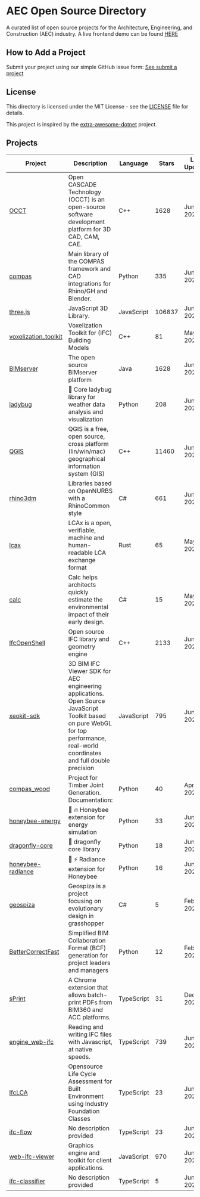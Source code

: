 # AEC Open Source Directory

A curated list of open source projects for the Architecture, Engineering, and Construction (AEC) industry. 
A live frontend demo can be found [HERE](https://directory.opensource.construction/)

## How to Add a Project

Submit your project using our simple GitHub issue form: [See submit a project](/docs/submit-a-project.md)


## License

This directory is licensed under the MIT License - see the [LICENSE](LICENSE) file for details.

This project is inspired by the [extra-awesome-dotnet](https://github.com/ara3d/extra-awesome-dotnet?tab=readme-ov-file) project.


## Projects

| Project | Description | Language | Stars | Last Updated | License |
|---------|-------------|----------|-------|--------------|--------|
| [OCCT](https://github.com/Open-Cascade-SAS/OCCT) | Open CASCADE Technology (OCCT) is an open-source software development platform for 3D CAD, CAM, CAE. | C++ | 1628 | Jun 24, 2025 | LGPL-2.1 |
| [compas](https://github.com/compas-dev/compas) | Main library of the COMPAS framework and CAD integrations for Rhino/GH and Blender. | Python | 335 | Jun 20, 2025 | MIT |
| [three.js](https://github.com/mrdoob/three.js) | JavaScript 3D Library. | JavaScript | 106837 | Jun 24, 2025 | MIT |
| [voxelization_toolkit](https://github.com/IfcOpenShell/voxelization_toolkit) | Voxelization Toolkit for (IFC) Building Models | C++ | 81 | May 20, 2025 | MIT |
| [BIMserver](https://github.com/opensourceBIM/BIMserver) | The open source BIMserver platform | Java | 1628 | Jun 19, 2025 | AGPL-3.0 |
| [ladybug](https://github.com/ladybug-tools/ladybug) | 🐞 Core ladybug library for weather data analysis and visualization | Python | 208 | Jun 19, 2025 | AGPL-3.0 |
| [QGIS](https://github.com/qgis/QGIS) | QGIS is a free, open source, cross platform (lin/win/mac) geographical information system (GIS) | C++ | 11460 | Jun 24, 2025 | GPL-2.0 |
| [rhino3dm](https://github.com/mcneel/rhino3dm) | Libraries based on OpenNURBS with a RhinoCommon style | C# | 661 | Jun 24, 2025 | MIT |
| [lcax](https://github.com/ocni-dtu/lcax) | LCAx is a open, verifiable, machine and human-readable LCA exchange format | Rust | 65 | May 15, 2025 | Apache-2.0 |
| [calc](https://github.com/herzogdemeuron/calc) | Calc helps architects quickly estimate the environmental impact of their early design. | C# | 15 | May 28, 2025 | MIT |
| [IfcOpenShell](https://github.com/ifcopenshell/ifcopenshell) | Open source IFC library and geometry engine | C++ | 2133 | Jun 24, 2025 | LGPL-3.0 |
| [xeokit-sdk](https://github.com/xeokit/xeokit-sdk) | 3D BIM IFC Viewer SDK for AEC engineering applications. Open Source JavaScript Toolkit based on pure WebGL for top performance, real-world coordinates and full double precision | JavaScript | 795 | Jun 22, 2025 | AGPL-3.0 |
| [compas_wood](https://github.com/petrasvestartas/compas_wood) | Project for Timber Joint Generation. Documentation: | Python | 40 | Apr 26, 2025 | MIT |
| [honeybee-energy](https://github.com/ladybug-tools/honeybee-energy) | 🐝 :fire: Honeybee extension for energy simulation | Python | 33 | Jun 24, 2025 | AGPL-3.0 |
| [dragonfly-core](https://github.com/ladybug-tools/dragonfly-core) | :dragon: dragonfly core library | Python | 18 | Jun 24, 2025 | AGPL-3.0 |
| [honeybee-radiance](https://github.com/ladybug-tools/honeybee-radiance) | 🐝 ⚡️ Radiance extension for Honeybee | Python | 16 | Jun 24, 2025 | AGPL-3.0 |
| [geospiza](https://github.com/TheVessen/geospiza) | Geospiza is a project focusing on evolutionary design in grasshopper | C# | 5 | Feb 25, 2025 | MIT |
| [BetterCorrectFast](https://github.com/boydhont/BetterCorrectFast) | Simplified BIM Collaboration Format (BCF) generation for project leaders and managers | Python | 12 | Feb 13, 2025 | MIT |
| [sPrint](https://github.com/PerkinsAndWill-IO/sPrint) | A Chrome extension that allows batch-print PDFs from BIM360 and ACC platforms. | TypeScript | 31 | Dec 19, 2024 | MIT |
| [engine_web-ifc](https://github.com/ThatOpen/engine_web-ifc) | Reading and writing IFC files with Javascript, at native speeds. | TypeScript | 739 | Jun 23, 2025 | MPL-2.0 |
| [IfcLCA](https://github.com/IfcLCA/IfcLCA) | Opensource Life Cycle Assessment for Built Environment using Industry Foundation Classes | TypeScript | 23 | Jun 16, 2025 | AGPL-3.0 |
| [ifc-flow](https://github.com/louistrue/ifc-flow) | No description provided | TypeScript | 23 | Jun 24, 2025 | AGPL-3.0 |
| [web-ifc-viewer](https://github.com/ThatOpen/web-ifc-viewer) | Graphics engine and toolkit for client applications. | JavaScript | 970 | Jun 21, 2025 | MIT |
| [ifc-classifier](https://github.com/louistrue/ifc-classifier) | No description provided | TypeScript | 5 | Jun 22, 2025 | AGPL-3.0 |


